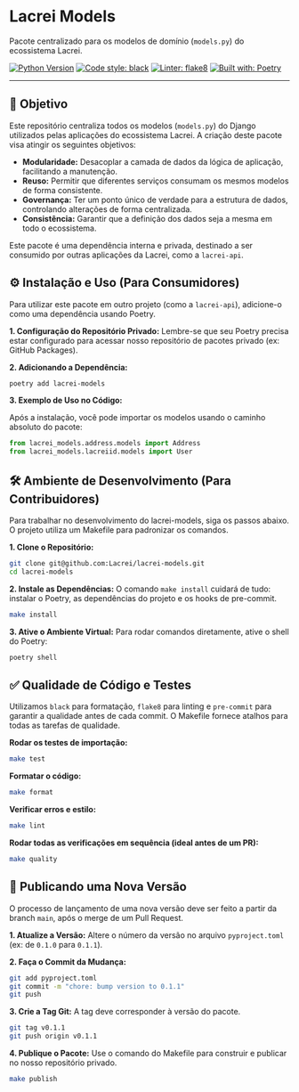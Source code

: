 # Lacrei Models

Pacote centralizado para os modelos de domínio (`models.py`) do ecossistema Lacrei.

[![Python Version](https://img.shields.io/badge/python-3.11+-blue.svg)](https://www.python.org/downloads/)
[![Code style: black](https://img.shields.io/badge/code%20style-black-000000.svg)](https://github.com/psf/black)
[![Linter: flake8](https://img.shields.io/badge/linter-flake8-green.svg)](https://flake8.pycqa.org/)
[![Built with: Poetry](https://img.shields.io/badge/built%20with-Poetry-20B2AA.svg)](https://python-poetry.org/)

---

## 🎯 Objetivo

Este repositório centraliza todos os modelos (`models.py`) do Django utilizados pelas aplicações do ecossistema Lacrei. A criação deste pacote visa atingir os seguintes objetivos:

* **Modularidade:** Desacoplar a camada de dados da lógica de aplicação, facilitando a manutenção.
* **Reuso:** Permitir que diferentes serviços consumam os mesmos modelos de forma consistente.
* **Governança:** Ter um ponto único de verdade para a estrutura de dados, controlando alterações de forma centralizada.
* **Consistência:** Garantir que a definição dos dados seja a mesma em todo o ecossistema.

Este pacote é uma dependência interna e privada, destinado a ser consumido por outras aplicações da Lacrei, como a `lacrei-api`.

## ⚙️ Instalação e Uso (Para Consumidores)

Para utilizar este pacote em outro projeto (como a `lacrei-api`), adicione-o como uma dependência usando Poetry.

**1. Configuração do Repositório Privado:**
Lembre-se que seu Poetry precisa estar configurado para acessar nosso repositório de pacotes privado (ex: GitHub Packages).

**2. Adicionando a Dependência:**
```bash
poetry add lacrei-models
```

**3. Exemplo de Uso no Código:**

Após a instalação, você pode importar os modelos usando o caminho absoluto do pacote:

```python
from lacrei_models.address.models import Address
from lacrei_models.lacreiid.models import User
```

## 🛠️ Ambiente de Desenvolvimento (Para Contribuidores)

Para trabalhar no desenvolvimento do lacrei-models, siga os passos abaixo. O projeto utiliza um Makefile para padronizar os comandos.

**1. Clone o Repositório:**

```bash
git clone git@github.com:Lacrei/lacrei-models.git
cd lacrei-models
```

**2. Instale as Dependências:**
O comando `make install` cuidará de tudo: instalar o Poetry, as dependências do projeto e os hooks de pre-commit.

```bash
make install
```

**3. Ative o Ambiente Virtual:**
Para rodar comandos diretamente, ative o shell do Poetry:

```bash
poetry shell
```

## ✅ Qualidade de Código e Testes

Utilizamos `black` para formatação, `flake8` para linting e `pre-commit` para garantir a qualidade antes de cada commit. O Makefile fornece atalhos para todas as tarefas de qualidade.

**Rodar os testes de importação:**

```bash
make test
```

**Formatar o código:**

```bash
make format
```

**Verificar erros e estilo:**

```bash
make lint
```

**Rodar todas as verificações em sequência (ideal antes de um PR):**

```bash
make quality
```

## 🚀 Publicando uma Nova Versão

O processo de lançamento de uma nova versão deve ser feito a partir da branch `main`, após o merge de um Pull Request.

**1. Atualize a Versão:**
Altere o número da versão no arquivo `pyproject.toml` (ex: de `0.1.0` para `0.1.1`).

**2. Faça o Commit da Mudança:**

```bash
git add pyproject.toml
git commit -m "chore: bump version to 0.1.1"
git push
```

**3. Crie a Tag Git:**
A tag deve corresponder à versão do pacote.

```bash
git tag v0.1.1
git push origin v0.1.1
```

**4. Publique o Pacote:**
Use o comando do Makefile para construir e publicar no nosso repositório privado.

```bash
make publish
```
